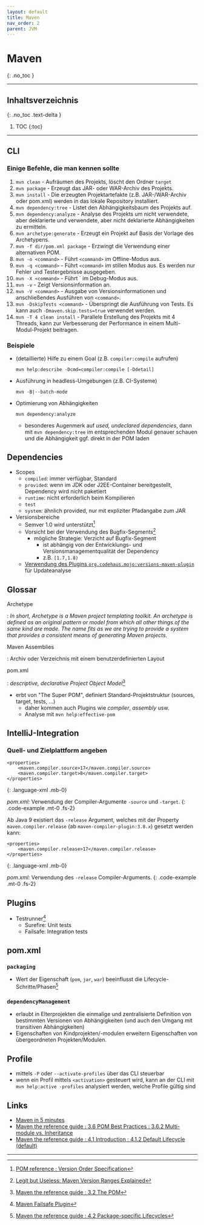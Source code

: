 ```yaml
---
layout: default
title: Maven
nav_order: 2
parent: JVM
---
```


# Maven
{: .no_toc }

---

## Inhaltsverzeichnis
{: .no_toc .text-delta }

1. TOC
{:toc}

---

## CLI

### Einige Befehle, die man kennen sollte

1. `mvn clean` - Aufräumen des Projekts, löscht den Ordner `target`
2. `mvn package` - Erzeugt das JAR- oder WAR-Archiv des Projekts.
3. `mvn install` - Die erzeugten Projektartefakte (z.B. JAR-/WAR-Archiv oder 
    pom.xml) werden in das lokale Repository installiert.
4. `mvn dependency:tree` - Listet den Abhängigkeitsbaum des Projekts auf.
5. `mvn dependency:analyze` - Analyse des Projekts um nicht verwendete, aber
    deklarierte und verwendete, aber nicht deklarierte Abhängigkeiten zu 
    ermitteln.
6. `mvn archetype:generate` - Erzeugt ein Projekt auf Basis der Vorlage des
   Archetypens.
7. `mvn -f dir/pom.xml package` - Erzwingt die Verwendung einer alternativen
    POM.
8. `mvn -o <command>` - Führt `<command>` im Offline-Modus aus.
9. `mvn -q <command>` - Führt `<command>` im stillen Modus aus. Es werden nur
   Fehler und Testergebnisse ausgegeben.
10. `mvn -X <command>` - Führt `<command> im Debug-Modus aus.
11. `mvn -v` - Zeigt Versionsinformation an.
12. `mvn -V <command>` - Ausgabe von Versionsinformationen und anschließendes 
    Ausführen von `<command>`.
13. `mvn -DskipTests <command>` - Überspringt die Ausführung von Tests. Es kann
    auch `-Dmaven.skip.tests=true` verwendet werden.
14. `mvn -T 4 clean install` - Parallele Erstellung des Projekts mit 4 Threads,
    kann zur Verbesserung der Performance in einem Multi-Modul-Projekt 
    beitragen.

### Beispiele

* (detaillierte) Hilfe zu einem Goal (z.B. `compiler:compile` aufrufen)

      mvn help:describe -Dcmd=compiler:compile [-Ddetail]

* Ausführung in headless-Umgebungen (z.B. CI-Systeme)

      mvn -B|--batch-mode

* Optimierung von Abhängigkeiten

      mvn dependency:analyze

  * besonderes Augenmerk auf _used, undeclared dependencies_, dann mit 
    `mvn dependency:tree` im entsprechenden Modul genauer schauen und die 
    Abhängigkeit ggf. direkt in der POM laden

## Dependencies

* Scopes
  * `compiled`: immer verfügbar, Standard
  * `provided`: wenn im JDK oder J2EE-Container bereitgestellt, Dependency wird 
     nicht paketiert
  * `runtime`: nicht erforderlich beim Kompilieren
  * `test`
  * `system`: ähnlich provided, nur mit expliziter Pfadangabe zum JAR
* Versionsbereiche
  * Semver 1.0 wird unterstützt[^maven-semver-support]
  * <i class="bi bi-exclamation-triangle-fill"></i> Vorsicht bei der Verwendung 
    des Bugfix-Segments[^maven-semver-bugfix]
    * mögliche Strategie: Verzicht auf Bugfix-Segment
      * ist abhängig von der Entwicklungs- und Versionsmanagementqualität der 
        Dependency
      * z.B. `[1.7,1.8)`
  * [Verwendung des Plugins `org.codehaus.mojo:versions-maven-plugin`](https://www.baeldung.com/maven-dependency-latest-version) 
    für Updateanalyse

## Glossar

Archetype

: _In short, Archetype is a Maven project templating toolkit. An archetype is
  defined as an original pattern or model from which all other things of the
  same kind are made. The name fits as we are trying to provide a system that
  provides a consistent means of generating Maven projects._

Maven Assemblies

: Archiv oder Verzeichnis mit einem benutzerdefinierten Layout

pom.xml

: _descriptive, declarative Project Object Model_[^the-pom]

  * erbt von "The Super POM", definiert Standard-Projektstruktur (sources,
    target, tests, ...)
    * daher kommen auch Plugins wie _compiler_, _assembly_ usw.
    * Analyse mit `mvn help:effective-pom`

## IntelliJ-Integration

### Quell- und Zielplattform angeben

~~~
<properties>
    <maven.compiler.source>17</maven.compiler.source>
    <maven.compiler.target>8</maven.compiler.target>
</properties>
~~~
{: .language-xml .mb-0}

_pom.xml:_ Verwendung der Compiler-Argumente `-source` und `-target`.
{: .code-example .mt-0 .fs-2}

Ab Java 9 existiert das `-release` Argument, welches mit der Property 
`maven.compiler.release` (ab `maven-compiler-plugin:3.8.x`) gesetzt werden kann:

~~~
<properties>
    <maven.compiler.release>17</maven.compiler.release>
</properties>
~~~
{: .language-xml .mb-0}

_pom.xml:_ Verwendung des `-release` Compiler-Arguments.
{: .code-example .mt-0 .fs-2}

## Plugins

* Testrunner[^testrunner]
  * Surefire: Unit tests
  * Failsafe: Integration tests

## pom.xml

### `packaging`

* <i class="bi bi-exclamation-triangle-fill"></i> Wert der Eigenschaft (`pom`, 
  `jar`, `war`) beeinflusst die Lifecycle-Schritte/Phasen[^package-specific-lifecycle]

### `dependencyManagement`

* erlaubt in Elterprojekten die einmalige und zentralisierte Definition von 
  bestimmten Versionen von Abhängigkeiten (und auch den Umgang mit transitiven 
  Abhängigkeiten)
* <i class="bi bi-exclamation-triangle-fill"></i> Eigenschaften von 
  Kindprojekten/-modulen erweitern Eigenschaften von übergeordneten 
  Projekten/Modulen.

## Profile

* <i class="bi bi-lightbulb-fill"></i> mittels `-P` oder `--activate-profiles` über 
  das CLI steuerbar
* <i class="bi bi-lightbulb-fill"></i> wenn ein Profil mittels `<activation>` 
  gesteuert wird, kann an der CLI mit `mvn help:active -profiles` analysiert 
  werden, welche Profile gültig sind

## Links

* [Maven in 5 minutes](https://maven.apache.org/guides/getting-started/maven-in-five-minutes.html)
* [Maven the reference guide : 3.6 POM Best Practices : 3.6.2 Multi-module vs. Inheritance](https://books.sonatype.com/mvnref-book/reference/pom-relationships-sect-pom-best-practice.html#pom-relationships-sect-multi-vs-inherit)
* [Maven the reference guide : 4.1 Introduction : 4.1.2 Default Lifecycle (default)](https://books.sonatype.com/mvnref-book/reference/lifecycle-sect-structure.html#lifecycle-sect-default)

---

[^testrunner]: [Maven Failsafe Plugin](http://maven.apache.org/surefire/maven-failsafe-plugin/index.html)
[^the-pom]: [Maven the reference guide : 3.2 The POM](https://books.sonatype.com/mvnref-book/reference/pom-relationships-sect-pom.html)
[^package-specific-lifecycle]: [Maven the reference guide : 4.2 Package-specific Lifecycles](https://books.sonatype.com/mvnref-book/reference/lifecycle-sect-package-specific.html)
[^maven-semver-support]: [POM reference : Version Order Specification](https://maven.apache.org/pom.html#version-order-specification)
[^maven-semver-bugfix]: [Legit but Useless: Maven Version Ranges Explained](https://medium.com/@MichaKutz/legit-but-useless-maven-version-ranges-explained-d4ba66ac654)
